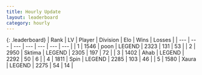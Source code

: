 ```yaml
---
title: Hourly Update
layout: leaderboard
category: hourly
---
```


{: .leaderboard}
| Rank | LV | Player | Division | Elo | Wins | Losses |
| --- | --- | --- | --- | --- | --- | --- |
| <span data-change="0">1</span> | 1546 | <span title="ID: 540690">poon</span> | LEGEND | <span data-change="0">2323</span> | <span data-change="0">131</span> | <span data-change="0">53</span> |
| <span data-change="0">2</span> | 2950 | <span title="ID: 353063">Sktima</span> | LEGEND | <span data-change="0">2305</span> | <span data-change="0">197</span> | <span data-change="0">72</span> |
| <span data-change="0">3</span> | 1402 | <span title="ID: 402846">Ahab</span> | LEGEND | <span data-change="0">2292</span> | <span data-change="0">50</span> | <span data-change="0">6</span> |
| <span data-change="0">4</span> | 1811 | <span title="ID: 498412">Spin</span> | LEGEND | <span data-change="0">2285</span> | <span data-change="0">103</span> | <span data-change="0">46</span> |
| <span data-change="1">5</span> | 1580 | <span title="ID: 200908">Xaura</span> | LEGEND | <span data-change="0">2275</span> | <span data-change="0">54</span> | <span data-change="0">14</span> |